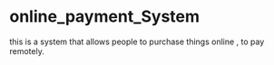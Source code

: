 # online_payment_System
this is a system that allows people to purchase things online , to pay remotely.
